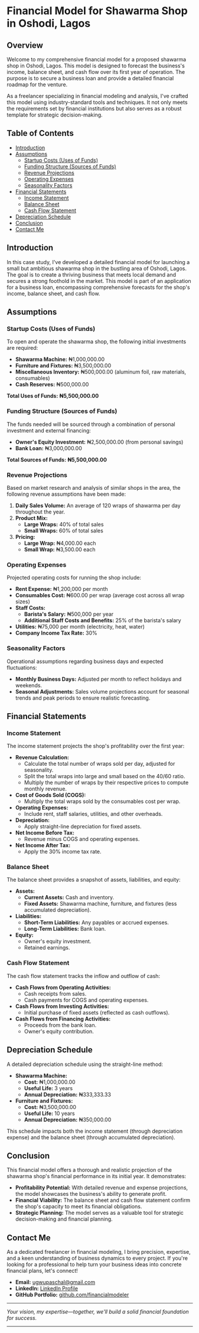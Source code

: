 # Financial Model for Shawarma Shop in Oshodi, Lagos

## Overview

Welcome to my comprehensive financial model for a proposed shawarma shop in Oshodi, Lagos. This model is designed to forecast the business's income, balance sheet, and cash flow over its first year of operation. The purpose is to secure a business loan and provide a detailed financial roadmap for the venture.

As a freelancer specializing in financial modeling and analysis, I've crafted this model using industry-standard tools and techniques. It not only meets the requirements set by financial institutions but also serves as a robust template for strategic decision-making.

## Table of Contents

- [Introduction](#introduction)
- [Assumptions](#assumptions)
  - [Startup Costs (Uses of Funds)](#startup-costs-uses-of-funds)
  - [Funding Structure (Sources of Funds)](#funding-structure-sources-of-funds)
  - [Revenue Projections](#revenue-projections)
  - [Operating Expenses](#operating-expenses)
  - [Seasonality Factors](#seasonality-factors)
- [Financial Statements](#financial-statements)
  - [Income Statement](#income-statement)
  - [Balance Sheet](#balance-sheet)
  - [Cash Flow Statement](#cash-flow-statement)
- [Depreciation Schedule](#depreciation-schedule)
- [Conclusion](#conclusion)
- [Contact Me](#contact-me)

## Introduction

In this case study, I've developed a detailed financial model for launching a small but ambitious shawarma shop in the bustling area of Oshodi, Lagos. The goal is to create a thriving business that meets local demand and secures a strong foothold in the market. This model is part of an application for a business loan, encompassing comprehensive forecasts for the shop's income, balance sheet, and cash flow.

## Assumptions

### Startup Costs (Uses of Funds)

To open and operate the shawarma shop, the following initial investments are required:

- **Shawarma Machine:** ₦1,000,000.00
- **Furniture and Fixtures:** ₦3,500,000.00
- **Miscellaneous Inventory:** ₦500,000.00 (aluminum foil, raw materials, consumables)
- **Cash Reserves:** ₦500,000.00

**Total Uses of Funds:** **₦5,500,000.00**

### Funding Structure (Sources of Funds)

The funds needed will be sourced through a combination of personal investment and external financing:

- **Owner's Equity Investment:** ₦2,500,000.00 (from personal savings)
- **Bank Loan:** ₦3,000,000.00

**Total Sources of Funds:** **₦5,500,000.00**

### Revenue Projections

Based on market research and analysis of similar shops in the area, the following revenue assumptions have been made:

1. **Daily Sales Volume:** An average of 120 wraps of shawarma per day throughout the year.
2. **Product Mix:**
   - **Large Wraps:** 40% of total sales
   - **Small Wraps:** 60% of total sales
3. **Pricing:**
   - **Large Wrap:** ₦4,000.00 each
   - **Small Wrap:** ₦3,500.00 each

### Operating Expenses

Projected operating costs for running the shop include:

- **Rent Expense:** ₦1,200,000 per month
- **Consumables Cost:** ₦600.00 per wrap (average cost across all wrap sizes)
- **Staff Costs:**
  - **Barista's Salary:** ₦500,000 per year
  - **Additional Staff Costs and Benefits:** 25% of the barista's salary
- **Utilities:** ₦75,000 per month (electricity, heat, water)
- **Company Income Tax Rate:** 30%

### Seasonality Factors

Operational assumptions regarding business days and expected fluctuations:

- **Monthly Business Days:** Adjusted per month to reflect holidays and weekends.
- **Seasonal Adjustments:** Sales volume projections account for seasonal trends and peak periods to ensure realistic forecasting.

## Financial Statements

### Income Statement

The income statement projects the shop's profitability over the first year:

- **Revenue Calculation:**
  - Calculate the total number of wraps sold per day, adjusted for seasonality.
  - Split the total wraps into large and small based on the 40/60 ratio.
  - Multiply the number of wraps by their respective prices to compute monthly revenue.
- **Cost of Goods Sold (COGS):**
  - Multiply the total wraps sold by the consumables cost per wrap.
- **Operating Expenses:**
  - Include rent, staff salaries, utilities, and other overheads.
- **Depreciation:**
  - Apply straight-line depreciation for fixed assets.
- **Net Income Before Tax:**
  - Revenue minus COGS and operating expenses.
- **Net Income After Tax:**
  - Apply the 30% income tax rate.

### Balance Sheet

The balance sheet provides a snapshot of assets, liabilities, and equity:

- **Assets:**
  - **Current Assets:** Cash and inventory.
  - **Fixed Assets:** Shawarma machine, furniture, and fixtures (less accumulated depreciation).
- **Liabilities:**
  - **Short-Term Liabilities:** Any payables or accrued expenses.
  - **Long-Term Liabilities:** Bank loan.
- **Equity:**
  - Owner's equity investment.
  - Retained earnings.

### Cash Flow Statement

The cash flow statement tracks the inflow and outflow of cash:

- **Cash Flows from Operating Activities:**
  - Cash receipts from sales.
  - Cash payments for COGS and operating expenses.
- **Cash Flows from Investing Activities:**
  - Initial purchase of fixed assets (reflected as cash outflows).
- **Cash Flows from Financing Activities:**
  - Proceeds from the bank loan.
  - Owner's equity contribution.

## Depreciation Schedule

A detailed depreciation schedule using the straight-line method:

- **Shawarma Machine:**
  - **Cost:** ₦1,000,000.00
  - **Useful Life:** 3 years
  - **Annual Depreciation:** ₦333,333.33
- **Furniture and Fixtures:**
  - **Cost:** ₦3,500,000.00
  - **Useful Life:** 10 years
  - **Annual Depreciation:** ₦350,000.00

This schedule impacts both the income statement (through depreciation expense) and the balance sheet (through accumulated depreciation).

## Conclusion

This financial model offers a thorough and realistic projection of the shawarma shop's financial performance in its initial year. It demonstrates:

- **Profitability Potential:** With detailed revenue and expense projections, the model showcases the business's ability to generate profit.
- **Financial Viability:** The balance sheet and cash flow statement confirm the shop's capacity to meet its financial obligations.
- **Strategic Planning:** The model serves as a valuable tool for strategic decision-making and financial planning.

## Contact Me

As a dedicated freelancer in financial modeling, I bring precision, expertise, and a keen understanding of business dynamics to every project. If you're looking for a professional to help turn your business ideas into concrete financial plans, let's connect!

- **Email:** [ugwupaschal@gmail.com](mailto:ugwupaschal@gmail.com)
- **LinkedIn:** [LinkedIn Profile](https://www.linkedin.com/in/paschal-ugwu)
- **GitHub Portfolio:** [github.com/financialmodeler](https://github.com/paschalugwu/Shawarma_Shop-Financial-Model)

---

*Your vision, my expertise—together, we'll build a solid financial foundation for success.*

---
